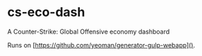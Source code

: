 # cs-eco-dash
A Counter-Strike: Global Offensive economy dashboard

Runs on [https://github.com/yeoman/generator-gulp-webapp]().
